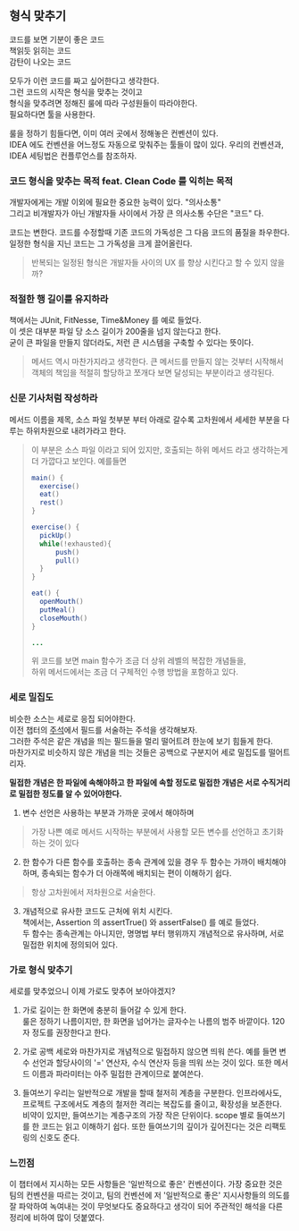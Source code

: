 형식 맞추기
--

코드를 보면 기분이 좋은 코드  
책읽듯 읽히는 코드  
감탄이 나오는 코드 

모두가 이런 코드를 짜고 싶어한다고 생각한다.  
그런 코드의 시작은 형식을 맞추는 것이고  
형식을 맞추려면 정해진 룰에 따라 구성원들이 따라야한다.  
필요하다면 툴을 사용한다.

룰을 정하기 힘들다면, 이미 여러 곳에서 정해놓은 컨벤션이 있다.  
IDEA 에도 컨벤션을 어느정도 자동으로 맞춰주는 툴들이 많이 있다.
우리의 컨벤션과, IDEA 세팅법은 컨플루언스를 참조하자.  

###  코드 형식을 맞추는 목적 feat. Clean Code 를 익히는 목적  

개발자에게는 개발 이외에 필요한 중요한 능력이 있다. "의사소통"  
그리고 비개발자가 아닌 개발자들 사이에서 가장 큰 의사소통 수단은 "코드" 다.  

코드는 변한다. 코드를 수정할때 기존 코드의 가독성은 그 다음 코드의 품질을 좌우한다.  
일정한 형식을 지닌 코드는 그 가독성을 크게 끌어올린다. 
> 반복되는 일정된 형식은 개발자들 사이의 UX 를 향상 시킨다고 할 수 있지 않을까? 

### 적절한 행 길이를 유지하라

책에서는 JUnit, FitNesse, Time&Money 를 예로 들었다.  
이 셋은 대부분 파일 당 소스 길이가 200줄을 넘지 않는다고 한다.   
굳이 큰 파일을 만들지 않더라도, 저런 큰 시스템을 구축할 수 있다는 뜻이다.  
> 메서드 역시 마찬가지라고 생각한다. 큰 메서드를 만들지 않는 것부터 시작해서
> 객체의 책임을 적절히 할당하고 쪼개다 보면 달성되는 부분이라고 생각된다.

### 신문 기사처럼 작성하라
메서드 이름을 제목, 소스 파일 첫부분 부터 아래로 갈수록 고차원에서 세세한 부분을 다루는 하위차원으로 내려가라고 한다.  
> 이 부분은 소스 파일 이라고 되어 있지만, 호출되는 하위 메서드 라고 생각하는게 더 가깝다고 보인다. 예를들면
> ``` java
> main() {
>   exercise()
>   eat()
>   rest()
> }
> 
> exercise() {
>   pickUp()
>   while(!exhausted){
>       push()
>       pull()
>   }
> }
> 
> eat() {
>   openMouth()
>   putMeal()
>   closeMouth()
> }
> 
> ...
> ```
> 위 코드를 보면 main 함수가 조금 더 상위 레벨의 복잡한 개념들을,  
> 하위 메서드에서는 조금 더 구체적인 수행 방법을 포함하고 있다.


### 세로 밀집도

비슷한 소스는 세로로 응집 되어야한다.  
이전 챕터의 [주석](../chapter4)에서 필드를 서술하는 주석을 생각해보자.  
그러한 주석은 같은 개념을 띄는 필드들을 멀리 떨어트려 한눈에 보기 힘들게 한다.  
마찬가지로 비슷하지 않은 개념을 띄는 것들은 공백으로 구분지어 세로 밀집도를 떨어트리자.  

**밀접한 개념은 한 파일에 속해야하고 한 파일에 속할 정도로 밀접한 개념은 서로 수직거리로 밀접한 정도를 알 수 있어야한다.**

1. 변수 선언은 사용하는 부분과 가까운 곳에서 해야하며    
>가장 나쁜 예로 메서드 시작하는 부분에서 사용할 모든 변수를 선언하고 초기화 하는 것이 있다

2. 한 함수가 다른 함수를 호출하는 종속 관계에 있을 경우 두 함수는 가까이 배치해야 하며, 종속되는 함수가 더 아래쪽에 배치되는 편이 이해하기 쉽다.    
> 항상 고차원에서 저차원으로 서술한다.

3. 개념적으로 유사한 코드도 근처에 위치 시킨다.  
책에서는, Assertion 의 assertTrue() 와 assertFalse() 를 예로 들었다.  
두 함수는 종속관계는 아니지만, 명명법 부터 행위까지 개념적으로 유사하며, 서로 밀접한 위치에 정의되어 있다.  

### 가로 형식 맞추기

세로를 맞추었으니 이제 가로도 맞추어 보아야겠지?

1. 가로 길이는 한 화면에 충분히 들어갈 수 있게 한다.  
    룰은 정하기 나름이지만, 한 화면을 넘어가는 글자수는 나름의 범주 바깥이다. 120 자 정도를 권장한다고 한다.  
   
2. 가로 공백
   세로와 마찬가지로 개념적으로 밀접하지 않으면 띄워 쓴다.
   예를 들면 변수 선언과 할당사이의 '=' 연산자, 수식 연산자 등을 띄워 쓰는 것이 있다.
   또한 메서드 이름과 파라미터는 아주 밀접한 관계이므로 붙여쓴다.
   
3. 들여쓰기
    우리는 일반적으로 개발을 할때 철저히 계층을 구분한다.
    인프라에사도, 프로젝트 구조에서도 계층의 철저한 격리는 복잡도를 줄이고, 확장성을 보존한다.  
    비약이 있지만, 들여쓰기는 계층구조의 가장 작은 단위이다.
    scope 별로 들여쓰기를 한 코드는 읽고 이해하기 쉽다.
    또한 들여쓰기의 깊이가 깊어진다는 것은 리팩토링의 신호도 준다.
   

### 느낀점

이 챕터에서 지시하는 모든 사항들은 '일반적으로 좋은' 컨벤션이다.
가장 중요한 것은 팀의 컨벤션을 따르는 것이고, 팀의 컨벤션에 저 '일반적으로 좋은' 지시사항들의 의도를 잘 파악하여
녹여내는 것이 무엇보다도 중요하다고 생각이 되어 주관적인 해석을 다른 정리에 비하여 많이 덧붙였다.
    
   






